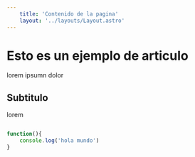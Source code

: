 ```yaml
---
    title: 'Contenido de la pagina'
    layout: '../layouts/Layout.astro'
---
```



# Esto es un ejemplo de articulo

lorem ipsumn dolor  

## Subtitulo

lorem


```javascript

function(){
    console.log('hola mundo')
}
```

